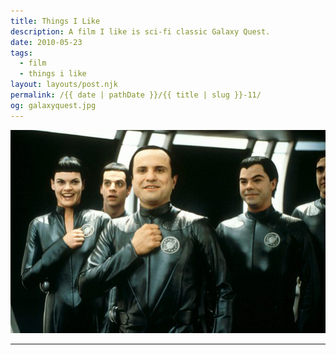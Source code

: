 ```yaml
---
title: Things I Like
description: A film I like is sci-fi classic Galaxy Quest.
date: 2010-05-23
tags: 
  - film
  - things i like
layout: layouts/post.njk
permalink: /{{ date | pathDate }}/{{ title | slug }}-11/
og: galaxyquest.jpg
---
```


![the Thermians from Galaxy Quest](/img/galaxyquest.jpg)

---
